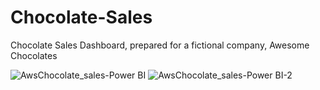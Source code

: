 # Chocolate-Sales
Chocolate Sales Dashboard, prepared for a fictional company, Awesome Chocolates

![AwsChocolate_sales-Power BI](https://github.com/pcode78roy/Chocolate-Sales/assets/76170038/37d92ad5-27fc-4d47-9484-d6a96dafe6ab)
![AwsChocolate_sales-Power BI-2](https://github.com/pcode78roy/Chocolate-Sales/assets/76170038/bf186f2c-1a40-4afa-8105-a2125fddb81f)

